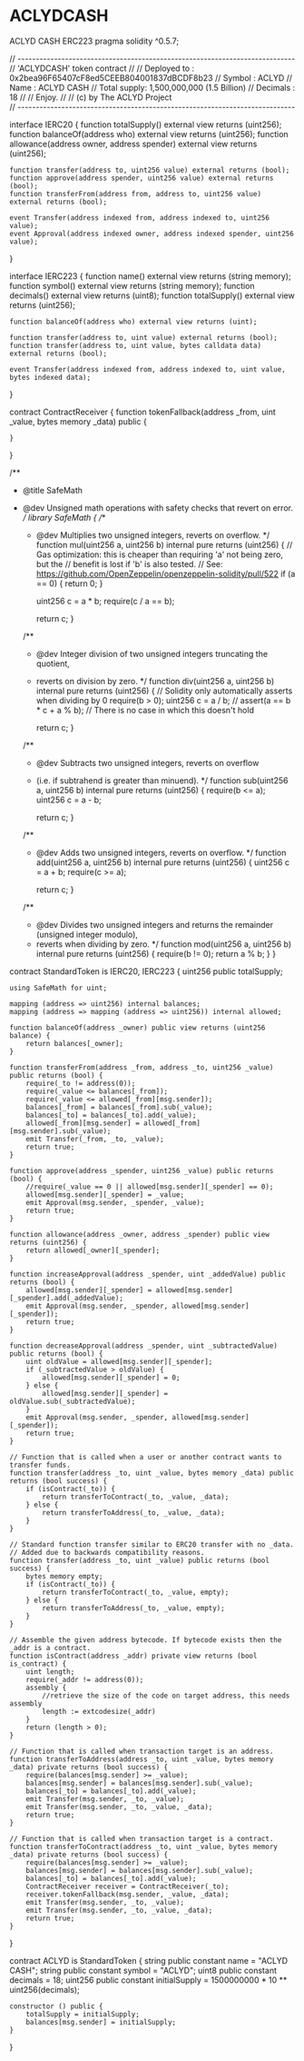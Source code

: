 # ACLYDCASH
ACLYD CASH ERC223
pragma solidity ^0.5.7;

// ----------------------------------------------------------------------------
// 'ACLYDCASH' token contract
//
// Deployed to :  0x2bea96F65407cF8ed5CEEB804001837dBCDF8b23
// Symbol      : ACLYD
// Name        : ACLYD CASH
// Total supply: 1,500,000,000 (1.5 Billion)
// Decimals    : 18
//
// Enjoy.
//
// (c) by The ACLYD Project  
// ----------------------------------------------------------------------------



interface IERC20 {
    function totalSupply() external view returns (uint256);
    function balanceOf(address who) external view returns (uint256);
    function allowance(address owner, address spender) external view returns (uint256);

    function transfer(address to, uint256 value) external returns (bool);
    function approve(address spender, uint256 value) external returns (bool);
    function transferFrom(address from, address to, uint256 value) external returns (bool);

    event Transfer(address indexed from, address indexed to, uint256 value);
    event Approval(address indexed owner, address indexed spender, uint256 value);
}

interface IERC223 {
    function name() external view returns (string memory);
    function symbol() external view returns (string memory);
    function decimals() external view returns (uint8);
    function totalSupply() external view returns (uint256);

    function balanceOf(address who) external view returns (uint);

    function transfer(address to, uint value) external returns (bool);
    function transfer(address to, uint value, bytes calldata data) external returns (bool);

    event Transfer(address indexed from, address indexed to, uint value, bytes indexed data);
}

contract ContractReceiver {
    function tokenFallback(address _from, uint _value, bytes memory _data) public {
        
    }
}

/**
 * @title SafeMath
 * @dev Unsigned math operations with safety checks that revert on error.
 */
library SafeMath {
    /**
      * @dev Multiplies two unsigned integers, reverts on overflow.
      */
    function mul(uint256 a, uint256 b) internal pure returns (uint256) {
        // Gas optimization: this is cheaper than requiring 'a' not being zero, but the
        // benefit is lost if 'b' is also tested.
        // See: https://github.com/OpenZeppelin/openzeppelin-solidity/pull/522
        if (a == 0) {
            return 0;
        }

        uint256 c = a * b;
        require(c / a == b);

        return c;
    }

    /**
      * @dev Integer division of two unsigned integers truncating the quotient,
      * reverts on division by zero.
      */
    function div(uint256 a, uint256 b) internal pure returns (uint256) {
        // Solidity only automatically asserts when dividing by 0
        require(b > 0);
        uint256 c = a / b;
        // assert(a == b * c + a % b); // There is no case in which this doesn't hold

        return c;
    }

    /**
      * @dev Subtracts two unsigned integers, reverts on overflow
      * (i.e. if subtrahend is greater than minuend).
      */
    function sub(uint256 a, uint256 b) internal pure returns (uint256) {
        require(b <= a);
        uint256 c = a - b;

        return c;
    }

    /**
      * @dev Adds two unsigned integers, reverts on overflow.
      */
    function add(uint256 a, uint256 b) internal pure returns (uint256) {
        uint256 c = a + b;
        require(c >= a);

        return c;
    }

    /**
      * @dev Divides two unsigned integers and returns the remainder (unsigned integer modulo),
      * reverts when dividing by zero.
      */
    function mod(uint256 a, uint256 b) internal pure returns (uint256) {
        require(b != 0);
        return a % b;
    }
}


contract StandardToken is IERC20, IERC223 {
    uint256 public totalSupply;

    using SafeMath for uint;

    mapping (address => uint256) internal balances;
    mapping (address => mapping (address => uint256)) internal allowed;

    function balanceOf(address _owner) public view returns (uint256 balance) {
        return balances[_owner];
    }

    function transferFrom(address _from, address _to, uint256 _value) public returns (bool) {
        require(_to != address(0));
        require(_value <= balances[_from]);
        require(_value <= allowed[_from][msg.sender]);
        balances[_from] = balances[_from].sub(_value);
        balances[_to] = balances[_to].add(_value);
        allowed[_from][msg.sender] = allowed[_from][msg.sender].sub(_value);
        emit Transfer(_from, _to, _value);
        return true;
    }

    function approve(address _spender, uint256 _value) public returns (bool) {
        //require(_value == 0 || allowed[msg.sender][_spender] == 0);
        allowed[msg.sender][_spender] = _value;
        emit Approval(msg.sender, _spender, _value);
        return true;
    }

    function allowance(address _owner, address _spender) public view returns (uint256) {
        return allowed[_owner][_spender];
    }

    function increaseApproval(address _spender, uint _addedValue) public returns (bool) {
        allowed[msg.sender][_spender] = allowed[msg.sender][_spender].add(_addedValue);
        emit Approval(msg.sender, _spender, allowed[msg.sender][_spender]);
        return true;
    }

    function decreaseApproval(address _spender, uint _subtractedValue) public returns (bool) {
        uint oldValue = allowed[msg.sender][_spender];
        if (_subtractedValue > oldValue) {
            allowed[msg.sender][_spender] = 0;
        } else {
            allowed[msg.sender][_spender] = oldValue.sub(_subtractedValue);
        }
        emit Approval(msg.sender, _spender, allowed[msg.sender][_spender]);
        return true;
    }

    // Function that is called when a user or another contract wants to transfer funds.
    function transfer(address _to, uint _value, bytes memory _data) public returns (bool success) {
        if (isContract(_to)) {
            return transferToContract(_to, _value, _data);
        } else {
            return transferToAddress(_to, _value, _data);
        }
    }

    // Standard function transfer similar to ERC20 transfer with no _data.
    // Added due to backwards compatibility reasons.
    function transfer(address _to, uint _value) public returns (bool success) {
        bytes memory empty;
        if (isContract(_to)) {
            return transferToContract(_to, _value, empty);
        } else {
            return transferToAddress(_to, _value, empty);
        }
    }

    // Assemble the given address bytecode. If bytecode exists then the _addr is a contract.
    function isContract(address _addr) private view returns (bool is_contract) {
        uint length;
        require(_addr != address(0));
        assembly {
            //retrieve the size of the code on target address, this needs assembly
            length := extcodesize(_addr)
        }
        return (length > 0);
    }

    // Function that is called when transaction target is an address.
    function transferToAddress(address _to, uint _value, bytes memory _data) private returns (bool success) {
        require(balances[msg.sender] >= _value);
        balances[msg.sender] = balances[msg.sender].sub(_value);
        balances[_to] = balances[_to].add(_value);
        emit Transfer(msg.sender, _to, _value);
        emit Transfer(msg.sender, _to, _value, _data);
        return true;
    }

    // Function that is called when transaction target is a contract.
    function transferToContract(address _to, uint _value, bytes memory _data) private returns (bool success) {
        require(balances[msg.sender] >= _value);
        balances[msg.sender] = balances[msg.sender].sub(_value);
        balances[_to] = balances[_to].add(_value);
        ContractReceiver receiver = ContractReceiver(_to);
        receiver.tokenFallback(msg.sender, _value, _data);
        emit Transfer(msg.sender, _to, _value);
        emit Transfer(msg.sender, _to, _value, _data);
        return true;
    }
}

contract ACLYD is StandardToken {
    string public constant name = "ACLYD CASH";
    string public constant symbol = "ACLYD";
    uint8 public constant decimals = 18;
    uint256 public constant initialSupply = 1500000000 * 10 ** uint256(decimals);

    constructor () public {
        totalSupply = initialSupply;
        balances[msg.sender] = initialSupply;
    }
}
